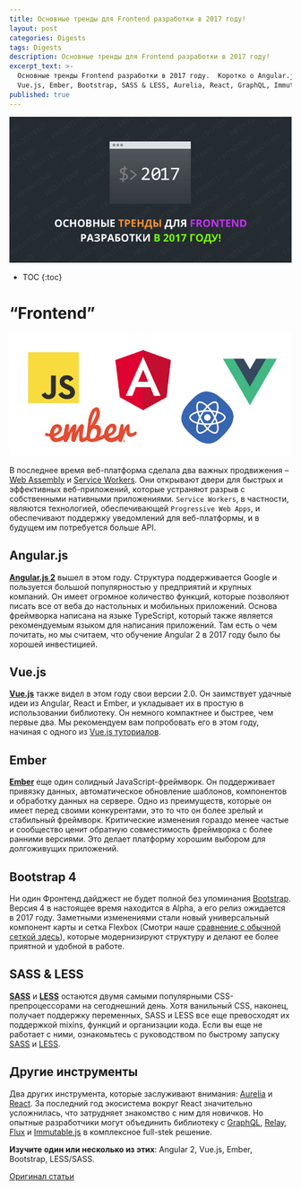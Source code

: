 ```yaml
---
title: Основные тренды для Frontend разработки в 2017 году!
layout: post
categories: Digests
tags: Digests
description: Основные тренды для Frontend разработки в 2017 году!
excerpt_text: >-
  Основные тренды Frontend разработки в 2017 году.  Коротко о Angular.js,
  Vue.js, Ember, Bootstrap, SASS & LESS, Aurelia, React, GraphQL, Immutable.js.
published: true
---
```


![Какие языки и фреймворки вы должны знать в 2017 году](/images/post/digest/04-2017/languages-2017-frontend.jpg)

* TOC
{:toc}

# “Frontend”

![Основные тренды Frontend разработки в 2017 году](/images/post/digest/04-2017/the-languages-and-frameworks-you-should-learn-in-2017-frontend.jpg)

В последнее время веб-платформа сделала два важных продвижения – [Web Assembly](http://webassembly.org/) и [Service Workers](https://developer.mozilla.org/en/docs/Web/API/Service_Worker_API). Они открывают двери для быстрых и эффективных веб-приложений, которые устраняют разрыв с собственными нативными приложениями. `Service Workers`, в частности, являются технологией, обеспечивающей `Progressive Web Apps`, и обеспечивают поддержку уведомлений для веб-платформы, и в будущем им потребуется больше API.


## Angular.js

[**Angular.js 2**](https://angular.io/) вышел в этом году. Структура поддерживается Google и пользуется большой популярностью у предприятий и крупных компаний. Он имеет огромное количество функций, которые позволяют писать все от веба до настольных и мобильных приложений. 
Основа фреймворка написана на языке TypeScript, который также является рекомендуемым языком для написания приложений. Там есть о чем почитать, но мы считаем, что обучение Angular 2 в 2017 году было бы хорошей инвестицией.


## Vue.js

[**Vue.js**](https://medium.com/the-vue-point/vue-2-0-is-here-ef1f26acf4b8) также видел в этом году свои версии 2.0. Он заимствует удачные идеи из Angular, React и Ember, и укладывает их в простую в использовании библиотеку. Он немного компактнее и быстрее, чем первые два. Мы рекомендуем вам попробовать его в этом году, начиная с одного из [Vue.js туториалов](http://tutorialzine.com/tag/vue-js/).


## Ember

[**Ember**](http://emberjs.com/) еще один солидный JavaScript-фреймворк. Он поддерживает привязку данных, автоматическое обновление шаблонов, компонентов и обработку данных на сервере. Одно из преимуществ, которые он имеет перед своими конкурентами, это то что он более зрелый и стабильный фреймворк. Критические изменения гораздо менее частые и сообщество ценит обратную совместимость фреймворка с более ранними версиями. Это делает платформу хорошим выбором для долгоживущих приложений.


## Bootstrap 4

Ни один Фронтенд дайджест не будет полной без упоминания [Bootstrap](http://getbootstrap.com/). Версия 4 в настоящее время находится в Alpha, а его релиз ожидается в 2017 году. Заметными изменениями стали новый универсальный компонент карты и сетка Flexbox (Смотри наше [сравнение с обычной сеткой здесь](http://tutorialzine.com/2016/11/boostrap-4-regular-vs-flex-grid/)), которые модернизируют структуру и делают ее более приятной и удобной в работе.


## SASS & LESS

[**SASS**](http://sass-lang.com/) и [**LESS**](http://lesscss.org/) 
остаются двумя самыми популярными CSS-препроцессорами на сегоднешний день. Хотя ванильный CSS, наконец, получает поддержку переменных, SASS и LESS все еще превосходят их поддержкой mixins, функций и организации кода. Если вы еще не работает с ними, ознакомьтесь с руководством по быстрому запуску [SASS](http://tutorialzine.com/2016/01/learn-sass-in-15-minutes/) и [LESS](http://tutorialzine.com/2015/07/learn-less-in-10-minutes-or-less/).


## Другие инструменты

Два других инструмента, которые заслуживают внимания: [Aurelia](http://aurelia.io/) и [React](https://facebook.github.io/react/). За последний год экосистема вокруг React значительно усложнилась, что затрудняет знакомство с ним для новичков. Но опытные разработчики могут объединить библиотеку с [GraphQL](http://graphql.org/), [Relay](https://facebook.github.io/relay/), [Flux](http://facebook.github.io/flux/) и [Immutable.js](http://facebook.github.io/immutable-js/) в комплексное full-stek решение.

**Изучите один или несколько из этих**: Angular 2, Vue.js, Ember, Bootstrap, LESS/SASS.


[Оригинал статьи](http://tutorialzine.com/2016/12/the-languages-frameworks-tools-you-should-learn-in-2017/)
